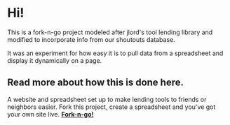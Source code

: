 # Hi!

This is a fork-n-go project modeled after jlord's tool lending library and modified to incorporate info from our shoutouts database.

It was an experiment for how easy it is to pull data from a spreadsheet and display it dynamically on a page.

## Read more about how this is done here. 

A website and spreadsheet set up to make lending tools to friends or neighbors easier. Fork this project, create a spreadsheet and you've got your own site live. **[Fork-n-go!](http://jlord.github.io/forkngo)**


